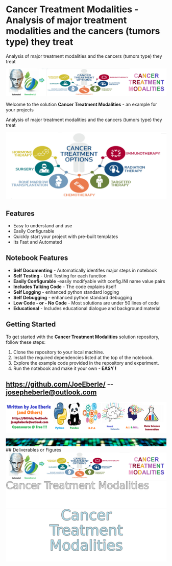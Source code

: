 
# Cancer Treatment Modalities - Analysis of major treatment modalities and the cancers (tumors type) they treat
Analysis of major treatment modalities and the cancers (tumors type) they treat

![Image image_filename](code.png)

Welcome to the solution **Cancer Treatment Modalities** - an example for your projects

Analysis of major treatment modalities and the cancers (tumors type) they treat

![Image image_filename](sample.png)

## Features
- Easy to understand and use  
- Easily Configurable 
- Quickly start your project with pre-built templates
- Its Fast and Automated

## Notebook Features
- **Self Documenting** - Automatically identifes major steps in notebook 
- **Self Testing** - Unit Testing for each function
- **Easily Configurable** -easily modifyable with config.INI name value pairs
- **Includes Talking Code** - The code explains itself 
- **Self Logging** - enhanced python standard logging   
- **Self Debugging** - enhanced python standard debugging
- **Low Code - or - No Code** - Most solutions are under 50 lines of code
- **Educational** - Includes educational dialogue and background material
    
## Getting Started
To get started with the **Cancer Treatment Modalities** solution repository, follow these steps:
1. Clone the repository to your local machine.
2. Install the required dependencies listed at the top of the notebook.
3. Explore the example code provided in the repository and experiment.
4. Run the notebook and make it your own - **EASY !**
    
## https://github.com/JoeEberle/ -- josepheberle@outlook.com 
    
![Developer](developer.png)

![Brand](brand.png)
    ## Deliverables or Figures![additional_image](cancer_treatment_modalities.png)  <br>![additional_image](solution_sign.png)  <br>![additional_image](solution_stacked_sign.png)  <br>